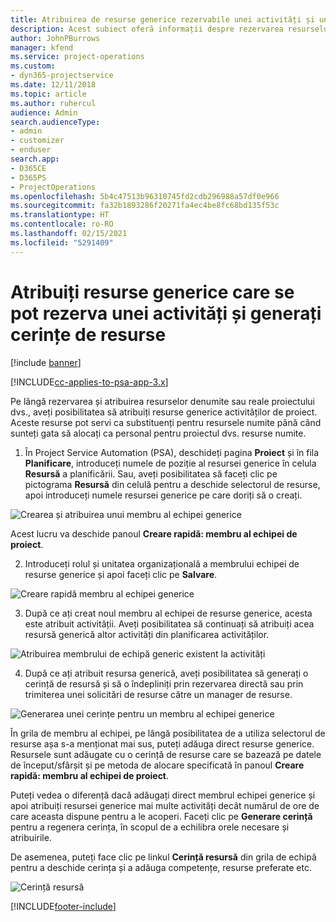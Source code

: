 ```yaml
---
title: Atribuirea de resurse generice rezervabile unei activități și unei echipe de proiect
description: Acest subiect oferă informații despre rezervarea resurselor generice pentru activități și echipe de proiect.
author: JohnPBurrows
manager: kfend
ms.service: project-operations
ms.custom:
- dyn365-projectservice
ms.date: 12/11/2018
ms.topic: article
ms.author: ruhercul
audience: Admin
search.audienceType:
- admin
- customizer
- enduser
search.app:
- D365CE
- D365PS
- ProjectOperations
ms.openlocfilehash: 5b4c47513b96310745fd2cdb296988a57df0e966
ms.sourcegitcommit: fa32b1893286f20271fa4ec4be8fc68bd135f53c
ms.translationtype: HT
ms.contentlocale: ro-RO
ms.lasthandoff: 02/15/2021
ms.locfileid: "5291409"
---
```

# <a name="assign-generic-bookable-resources-to-a-task-and-generate-resource-requirements"></a>Atribuiți resurse generice care se pot rezerva unei activități și generați cerințe de resurse 

[!include [banner](../includes/psa-now-project-operations.md)]

[!INCLUDE[cc-applies-to-psa-app-3.x](../includes/cc-applies-to-psa-app-3x.md)]

Pe lângă rezervarea și atribuirea resurselor denumite sau reale proiectului dvs., aveți posibilitatea să atribuiți resurse generice activităților de proiect. Aceste resurse pot servi ca substituenți pentru resursele numite până când sunteți gata să alocați ca personal pentru proiectul dvs. resurse numite. 

1. În Project Service Automation (PSA), deschideți pagina **Proiect** și în fila **Planificare**, introduceți numele de poziție al resursei generice în celula **Resursă** a planificării. Sau, aveți posibilitatea să faceți clic pe pictograma **Resursă** din celulă pentru a deschide selectorul de resurse, apoi introduceți numele resursei generice pe care doriți să o creați.

![Crearea și atribuirea unui membru al echipei generice](media/RM-how-to-9.png)

Acest lucru va deschide panoul **Creare rapidă: membru al echipei de proiect**. 

2. Introduceți rolul și unitatea organizațională a membrului echipei de resurse generice și apoi faceți clic pe **Salvare**.

![Creare rapidă membru al echipei generice](media/RM-how-to-10.png)

3. După ce ați creat noul membru al echipei de resurse generice, acesta este atribuit activității. Aveți posibilitatea să continuați să atribuiți acea resursă generică altor activități din planificarea activităților.

![Atribuirea membrului de echipă generic existent la activități](media/RM-how-to-11.png)

4. După ce ați atribuit resursa generică, aveți posibilitatea să generați o cerință de resursă și să o îndepliniți prin rezervarea directă sau prin trimiterea unei solicitări de resurse către un manager de resurse.

![Generarea unei cerințe pentru un membru al echipei generice](media/RM-how-to-12.png)

În grila de membru al echipei, pe lângă posibilitatea de a utiliza selectorul de resurse așa s-a menționat mai sus, puteți adăuga direct resurse generice. Resursele sunt adăugate cu o cerință de resurse care se bazează pe datele de început/sfârșit și pe metoda de alocare specificată în panoul **Creare rapidă: membru al echipei de proiect**.

Puteți vedea o diferență dacă adăugați direct membrul echipei generice și apoi atribuiți resursei generice mai multe activități decât numărul de ore de care aceasta dispune pentru a le acoperi. Faceți clic pe **Generare cerință** pentru a regenera cerința, în scopul de a echilibra orele necesare și atribuirile.

De asemenea, puteți face clic pe linkul **Cerință resursă** din grila de echipă pentru a deschide cerința și a adăuga competențe, resurse preferate etc.

![Cerință resursă](media/RM-how-to-13.png)



[!INCLUDE[footer-include](../includes/footer-banner.md)]